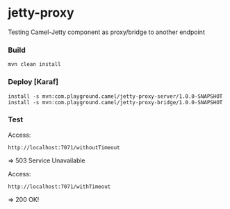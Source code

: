 # jetty-proxy
Testing Camel-Jetty component as proxy/bridge to another endpoint

### Build

    mvn clean install

### Deploy [Karaf]

    install -s mvn:com.playground.camel/jetty-proxy-server/1.0.0-SNAPSHOT
    install -s mvn:com.playground.camel/jetty-proxy-bridge/1.0.0-SNAPSHOT

### Test

Access:

    http://localhost:7071/withoutTimeout
=> 503 Service Unavailable

Access:

    http://localhost:7071/withTimeout
=> 200 OK!
